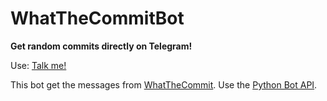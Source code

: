# WhatTheCommitBot
**Get random commits directly on Telegram!**

Use: [Talk me!](telegram.me/WTCBot)

This bot get the messages from [WhatTheCommit](http://whatthecommit.com/).
Use the [Python Bot API](https://github.com/python-telegram-bot/python-telegram-bot).
